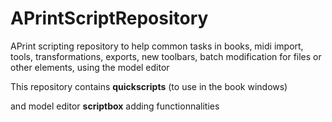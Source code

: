 # APrintScriptRepository
APrint scripting repository to help common tasks in books, midi import, tools, transformations, exports, new toolbars, batch modification for files or other elements, using the model editor



This repository contains **quickscripts** (to use in the book windows)

and model editor **scriptbox** adding functionnalities 



